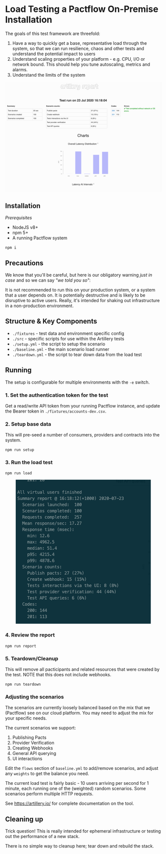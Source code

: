 # Load Testing a Pactflow On-Premise Installation

The goals of this test framework are threefold:

1. Have a way to quickly get a base, representative load through the system, so that we can run resilience, chaos and other tests and understand the potential impact to users
1. Understand scaling properties of your platform - e.g. CPU, I/O or network bound. This should help you tune autoscaling, metrics and alarms.
1. Understand the limits of the system

<p align="center">
  <img src="./docs/artillery-report.png">
</p>


## Installation

*Prerequisites*
* NodeJS v8+
* npm 5+
* A running Pactflow system

```
npm i
```

## Precautions

We know that you'll be careful, but here is our obligatory warning _just in case_ and so we can say _"we told you so"_:

It is not recommended to run this on your production system, or a system that a user depends on. It is potentially destructive and is likely to be disruptive to active users. Really, it's intended for shaking out infrastructure in a non-production environment.

## Structure & Key Components

* `./fixtures` - test data and environment specific config
* `./src` - specific scripts for use within the Artillery tests
* `./setup.yml` - the script to setup the scenario
* `./baseline.yml` - the main scenario load runner
* `./teardown.yml` - the script to tear down data from the load test

## Running

The setup is configurable for multiple environments with the `-e` switch.

### 1. Set the authentication token for the test

Get a read/write API token from your running Pactflow instance, and update the Bearer token in `./fixtures/accounts-dev.csv`.

### 2. Setup base data

This will pre-seed a number of consumers, providers and contracts into the system.

```
npm run setup
```

### 3. Run the load test

```
npm run load
```

<p align="center">
  <img src="./docs/artillery-cli-report.png">
</p>

### 4. Review the report

```
npm run report
```

### 5. Teardown/Cleanup

This will remove all pacticipants and related resources that were created by the test. NOTE that this does not include webhooks.

```
npm run teardown
```

### Adjusting the scenarios

The scenarios are currently loosely balanced based on the mix that we (Pactflow) see on our cloud platform. You may need to adjust the mix for your specific needs.

The current scenarios we support:

1. Publishing Pacts
1. Provider Verification
1. Creating Webhooks
1. General API querying
1. UI interactions

Edit the `flows` section of `baseline.yml` to add/remove scenarios, and adjust any `weights` to get the balance you need.

The current load test is fairly basic - 10 users arriving per second for 1 minute, each running one of the (weighted) random scenarios. Some scenarios perform multiple HTTP requests.

See https://artillery.io/ for complete documentation on the tool.

## Cleaning up

Trick question! This is really intended for ephemeral infrastructure or testing out the performance of a new stack.

There is no simple way to cleanup here; tear down and rebuild the stack.